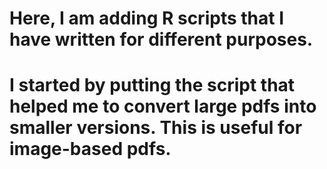 # Here, I am adding R scripts that I have written for different purposes.
# I started by putting the script that helped me to convert large pdfs into smaller versions. This is useful for image-based pdfs.
